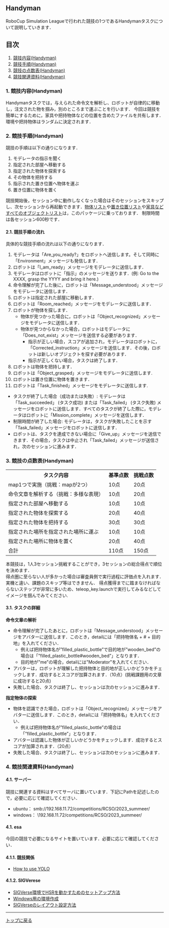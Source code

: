 ## **Handyman**

RoboCup Simulation Leagueで行われた競技の1つであるHandymanタスクについて説明していきます．

## **目次**

1. [競技内容(Handyman)](#1-競技内容handyman)
2. [競技手順(Handyman)](#2-競技手順handyman)
3. [競技の点数表(Handyman)](#3-競技の点数表handyman)
4. [競技関連資料(Handyman)](#4-競技関連資料handyman)



### 1. 競技内容(Handyman)

Handymanタスクでは，与えられた命令文を解析し、ロボットが自律的に移動し，注文された物を掴み，別のところまで運ぶことを行います．
今回は競技を簡単にするために，家具や把持物体などの位置を含めたファイルを共有します．
環境や把持物体はランダムに決定されます．

### 2. 競技手順(Handyman)

競技の手順は以下の通りになります．

1. モデレータの指示を聞く
2. 指定された部屋へ移動する
3. 指定された物体を探索する
4. その物体を把持する
5. 指示された置き位置へ物体を運ぶ
6. 置き位置に物体を置く

競技開始後，セッション中に動作しなくなった場合はそのセッションをスキップし、次セッションから再起動できます．[物体リスト](https://github.com/TeamSOBITS/robocup_sobits_open/blob/rcso_2023_srl/Handyman/object_list/graspable_object_list.txt)や[置き位置リスト](https://github.com/TeamSOBITS/robocup_sobits_open/blob/rcso_2023_srl/Handyman/object_list/destination_list.txt)や[家具などすべてのオブジェクトリスト](https://github.com/TeamSOBITS/robocup_sobits_open/blob/rcso_2023_srl/Handyman/object_list/other_object_list.txt)は，このパッケージに乗っております．
制限時間は各セッション600秒です．

#### 2.1. 競技手順の流れ

具体的な競技手順の流れは以下の通りになります．

1. モデレータは「Are_you_ready?」をロボットへ送信します。そして同時に「Environment」メッセージも発信します．
2. ロボットは「I_am_ready」メッセージをモデレータに送信します．
3. モデレータはロボットに「指示」のメッセージを送ります．(例: Go to the XXXX, grasp the YYYY and bring it here.)
4. 命令理解が完了した後に，ロボットは「Message_understood」メッセージをモデレータに送信します．
5. ロボットは指定された部屋に移動します．
6. ロボットは「Room_reached」メッセージをモデレータに送信します．
7. ロボットが物体を探します．
    - 物体が見つかった場合に，ロボットは「Object_recognized」メッセージをモデレータに送信します．
    - 物体が見つからなかった場合，ロボットはモデレータに「Does_not_exist」メッセージを送信する必要があります．
        - 指示が正しい場合，スコアが追加され，モデレータはロボットに，「Corrected_instruction」メッセージを送信します．その後，ロボットは新しいオブジェクトを探す必要があります．
        - 指示が正しくない場合，タスクは終了します．
8. ロボットは物体を把持します．
9. ロボットは「Object_grasped」メッセージをモデレータに送信します.
10. ロボットは置き位置に物体を置きます．
11. ロボットは「Task_finished」メッセージをモデレータに送信します.
- タスクが終了した場合（成功または失敗）: モデレータは「Task_succeeded」 (タスク成功) または「Task_failed」 (タスク失敗) メッセージをロボットに送信します．すべてのタスクが終了した際に，モデレータはロボットに「Mission_complete」メッセージを送信します．
- 制限時間が終了した場合: モデレータは，タスクが失敗したことを示す「Task_failed」メッセージをロボットに送信します．
- ロボットは、タスクを達成できない場合に「Give_up」メッセージを送信できます．その場合，タスクは中止され「Task_failed」メッセージが送信され，次のセッションに進みます．
### 3. 競技の点数表(Handyman)

<table>
    <tr>
        <th>タスク内容</th>
        <th>基準点数</th>
        <th>挑戦点数</th>
    </tr>
    <tr>
        <td>map1つで実施（挑戦：mapが2つ）</td>
        <td>10点</td>
        <td>20点</td>
    </tr>
    <tr>
        <td>命令文章を解析する（挑戦：多様な表現）</td>
        <td>10点</td>
        <td>20点</td>
    </tr>
    <tr>
        <td>指定された部屋へ移動する</td>
        <td>10点</td>
        <td>10点</td>
    </tr>
    <tr>
        <td>指定された物体を探索する</td>
        <td>20点</td>
        <td>40点</td>
    </tr>
    <tr>
        <td>指定された物体を把持する</td>
        <td>30点</td>
        <td>30点</td>
    </tr>
    <tr>
        <td>指定された場所を指定された場所に運ぶ</td>
        <td>10点</td>
        <td>10点</td>
    </tr>
    <tr>
        <td>指定された場所に物体を置く</td>
        <td>20点</td>
        <td>40点</td>
    </tr>
    <tr>
        <td>合計</td>
        <td>110点</td>
        <td>150点</td>
    </tr>
</table>

本競技は，1人3セッション挑戦することができ，3セッションの総合得点で順位を決めます．  
得点圏に至らない人が多かった場合は審査員側で実行過程に評価点を入れます．  
実機と違い、課題のスキップ等はできません．
得点獲得までに踏まなければならないステップが非常に多いため、teleop_key.launchで実行してみるなどしてイメージを掴んでみてください.

#### 3.1. タスクの詳細

**命令文章の解析**
- 命令理解が完了したあとに，ロボットは「Message_understood」メッセージをアバターに送信します．このとき，detailには「把持物体名 + # + 目的地」を入れてください．
    - 例えば把持物体名が”filled_plastic_bottle”で目的地が”wooden_bed”の場合は「”filled_plastic_bottle#wooden_bed”」となります．
    - 目的地が"me"の場合，detailには"Moderator"を入れてください．
- アバターは，ロボットが理解した把持物体と目的地が正しいかどうかをチェックします．成功するとスコアが加算されます．（10点）(挑戦課題用の文章に成功すると20点)
- 失敗した場合、タスクは終了し、セッションは次のセッションに進みます．

**指定物体の探索**
- 物体を認識できた場合，ロボットは「Object_recognized」メッセージをアバターに送信します．このとき，detailには「把持物体名」を入れてください．
    - 例えば把持物体名が”filled_plastic_bottle”の場合は「”filled_plastic_bottle”」となります．
- アバターは認識した物体が正しいかどうかをチェックします．成功するとスコアが加算されます．（20点）
- 失敗した場合、タスクは終了し、セッションは次のセッションに進みます．



### 4. 競技関連資料(Handyman)
#### 4.1. サーバー
競技に関連する資料はすべてサーバに置いています．下記にPathを記述したので，必要に応じて確認してください．
- ubuntu： smb://192.168.11.72/competitions/RCSO/2023_summeer/
- windows： \\192.168.11.72/competitions/RCSO/2023_summeer/

#### 4.1. esa
今回の競技で必要になるサイトを置いています．必要に応じて確認してください．
#### 4.1.1. 競技関係
- [How to use YOLO](https://esa-pages.io/p/sharing/19758/posts/82/148313344c3b93bac860.html)
#### 4.1.2. SIGVerese
- [SIGVerse環境でHSRを動かすためのセットアップ方法](https://esa-pages.io/p/sharing/19758/posts/70/db8eb166b734bfc79ab9.html)
- [Windows用の環境作成](https://esa-pages.io/p/sharing/19758/posts/71/4084cf2aa249a51915fc.html)
- [SIGVerseのレイアウト設定方法](https://esa-pages.io/p/sharing/19758/posts/81/3eb70fdabe437dcbf15d.html)


---

[トップに戻る](#handyman)
